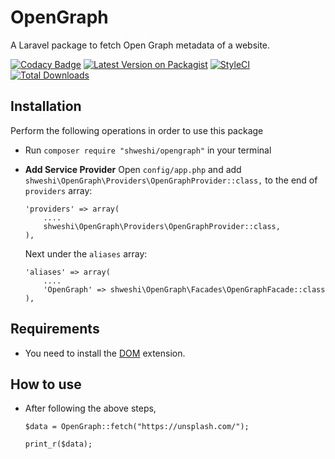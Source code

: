 # OpenGraph
A Laravel package to fetch Open Graph metadata of a website.

[![Codacy Badge](https://api.codacy.com/project/badge/Grade/9d7d37a655154a0ea5d9aea4dac6519f)](https://app.codacy.com/app/shweshi/OpenGraph?utm_source=github.com&utm_medium=referral&utm_content=shweshi/OpenGraph&utm_campaign=Badge_Grade_Dashboard)
[![Latest Version on Packagist](https://img.shields.io/packagist/v/shweshi/OpenGraph.svg?style=flat-square)](https://packagist.org/packages/shweshi/OpenGraph)
[![StyleCI](https://styleci.io/repos/116995669/shield?branch=master)](https://styleci.io/repos/116995669)
[![Total Downloads](https://img.shields.io/packagist/dt/shweshi/OpenGraph.svg?style=flat-square)](https://packagist.org/packages/shweshi/OpenGraph)

## Installation
Perform the following operations in order to use this package
- Run `composer require "shweshi/opengraph"` in your terminal
- **Add Service Provider** 
   Open `config/app.php` and add `shweshi\OpenGraph\Providers\OpenGraphProvider::class,` to the end of `providers` array:

    ```
    'providers' => array(
        ....
        shweshi\OpenGraph\Providers\OpenGraphProvider::class,
    ),
    ```
   Next under the `aliases` array:

    ```
    'aliases' => array(
        ....
        'OpenGraph' => shweshi\OpenGraph\Facades\OpenGraphFacade::class
    ),
    ```
## Requirements
- You need to install the [DOM](http://www.php.net/en/dom) extension.

## How to use

- After following the above steps, 

    ```
    $data = OpenGraph::fetch("https://unsplash.com/");

    print_r($data);
    ```
